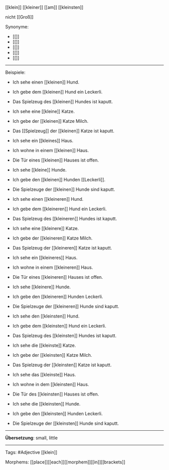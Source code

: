 [[klein]]
[[kleiner]]
[[am]] [[kleinsten]]

nicht [[Groß]]

Synonyme:
- [[]]
- [[]]
- [[]]
- [[]]
- [[]]

---
Beispiele:

- Ich sehe einen [[kleinen]] Hund.
- Ich gebe dem [[kleinen]] Hund ein Leckerli.
- Das Spielzeug des [[kleinen]] Hundes ist kaputt.

- Ich sehe eine [[kleine]] Katze.
- Ich gebe der [[kleinen]] Katze Milch.
- Das [[Spielzeug]] der [[kleinen]] Katze ist kaputt.

- Ich sehe ein [[kleines]] Haus.
- Ich wohne in einem [[kleinen]] Haus.
- Die Tür eines [[kleinen]] Hauses ist offen.

- Ich sehe [[kleine]] Hunde.
- Ich gebe den [[kleinen]] Hunden [[Leckerli]].
- Die Spielzeuge der [[kleinen]] Hunde sind kaputt.

- Ich sehe einen [[kleineren]] Hund.
- Ich gebe dem [[kleineren]] Hund ein Leckerli.
- Das Spielzeug des [[kleineren]] Hundes ist kaputt.

- Ich sehe eine [[kleinere]] Katze.
- Ich gebe der [[kleineren]] Katze Milch.
- Das Spielzeug der [[kleineren]] Katze ist kaputt.

- Ich sehe ein [[kleineres]] Haus.
- Ich wohne in einem [[kleineren]] Haus.
- Die Tür eines [[kleineren]] Hauses ist offen.

- Ich sehe [[kleinere]] Hunde.
- Ich gebe den [[kleineren]] Hunden Leckerli.
- Die Spielzeuge der [[kleineren]] Hunde sind kaputt.

- Ich sehe den [[kleinsten]] Hund.
- Ich gebe dem [[kleinsten]] Hund ein Leckerli.
- Das Spielzeug des [[kleinsten]] Hundes ist kaputt.

- Ich sehe die [[kleinste]] Katze.
- Ich gebe der [[kleinsten]] Katze Milch.
- Das Spielzeug der [[kleinsten]] Katze ist kaputt.

- Ich sehe das [[kleinste]] Haus.
- Ich wohne in dem [[kleinsten]] Haus.
- Die Tür des [[kleinsten]] Hauses ist offen.

- Ich sehe die [[kleinsten]] Hunde.
- Ich gebe den [[kleinsten]] Hunden Leckerli.
- Die Spielzeuge der [[kleinsten]] Hunde sind kaputt.

---
**Übersetzung**:
small, little

---

Tags: 
#Adjective [[klein]]


Morphems:
[[place]][[each]][[morphem]][[in]][[brackets]]
